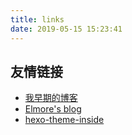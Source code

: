 ```yaml
---
title: links
date: 2019-05-15 15:23:41
---
```

## 友情链接
* [我早期的博客](https://yhaonan.gitee.io/blog/)
* [Elmore's blog](https://blog.oniuo.com/)
* [hexo-theme-inside](https://github.com/elmorec/hexo-theme-inside)